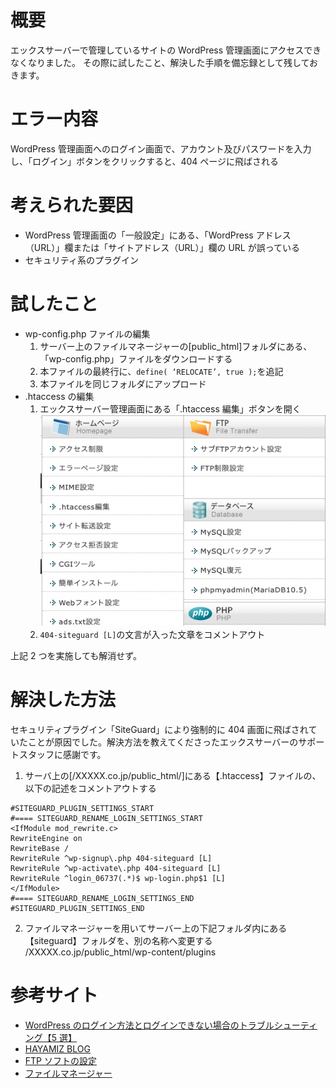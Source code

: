 <!--
title:   【WordPress】WordPress管理画面の404アクセスエラー
tags:    404,WordPress
id:      ff4d5ed591cc7e8f0d9e
private: false
-->


# 概要

エックスサーバーで管理しているサイトの WordPress 管理画面にアクセスできなくなりました。
その際に試したこと、解決した手順を備忘録として残しておきます。

# エラー内容

WordPress 管理画面へのログイン画面で、アカウント及びパスワードを入力し、「ログイン」ボタンをクリックすると、404 ページに飛ばされる

# 考えられた要因

- WordPress 管理画面の「一般設定」にある、「WordPress アドレス（URL）」欄または「サイトアドレス（URL）」欄の URL が誤っている
- セキュリティ系のプラグイン

# 試したこと

- wp-config.php ファイルの編集<br>
  1. サーバー上のファイルマネージャーの[public_html]フォルダにある、「wp-config.php」ファイルをダウンロードする
  2. 本ファイルの最終行に、`define( ‘RELOCATE’, true );`を追記
  3. 本ファイルを同じフォルダにアップロード
- .htaccess の編集<br>
  1. エックスサーバー管理画面にある「.htaccess 編集」ボタンを開く
     ![エックスサーバー管理画面](./image/20220319_xserver_control.png "エックスサーバー管理画面")
  2. `404-siteguard [L]`の文言が入った文章をコメントアウト<br>

上記 2 つを実施しても解消せず。

# 解決した方法

セキュリティプラグイン「SiteGuard」により強制的に 404 画面に飛ばされていたことが原因でした。解決方法を教えてくださったエックスサーバーのサポートスタッフに感謝です。

1. サーバ上の[/XXXXX.co.jp/public_html/]にある【.htaccess】ファイルの、以下の記述をコメントアウトする

```sh:.htaccess
#SITEGUARD_PLUGIN_SETTINGS_START
#==== SITEGUARD_RENAME_LOGIN_SETTINGS_START
<IfModule mod_rewrite.c>
RewriteEngine on
RewriteBase /
RewriteRule ^wp-signup\.php 404-siteguard [L]
RewriteRule ^wp-activate\.php 404-siteguard [L]
RewriteRule ^login_06737(.*)$ wp-login.php$1 [L]
</IfModule>
#==== SITEGUARD_RENAME_LOGIN_SETTINGS_END
#SITEGUARD_PLUGIN_SETTINGS_END
```

2. ファイルマネージャーを用いてサーバー上の下記フォルダ内にある　【siteguard】フォルダを、別の名称へ変更する<br>
   /XXXXX.co.jp/public_html/wp-content/plugins

# 参考サイト

- [WordPress のログイン方法とログインできない場合のトラブルシューティング【5 選】](https://web-kanji.com/posts/wordpress-how-to-login)
- [HAYAMIZ BLOG](https://hayamizbg.net/management-portal-wordpress-404/)
- [FTP ソフトの設定](https://www.xserver.ne.jp/manual/man_ftp_setting.php)
- [ファイルマネージャー](https://www.xserver.ne.jp/manual/man_tool_file.php)
